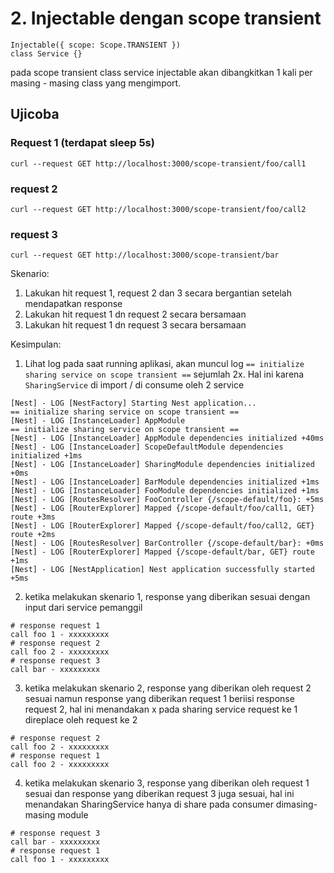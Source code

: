 # 2. Injectable dengan scope transient
```
Injectable({ scope: Scope.TRANSIENT })
class Service {}
```

pada scope transient class service injectable akan dibangkitkan 1 kali per masing - masing class yang mengimport.

## Ujicoba

### Request 1 (terdapat sleep 5s)
```
curl --request GET http://localhost:3000/scope-transient/foo/call1
```

### request 2
```
curl --request GET http://localhost:3000/scope-transient/foo/call2
```

### request 3
```
curl --request GET http://localhost:3000/scope-transient/bar
```

Skenario:
1. Lakukan hit request 1, request 2 dan 3 secara bergantian setelah mendapatkan response
2. Lakukan hit request 1 dn request 2 secara bersamaan
2. Lakukan hit request 1 dn request 3 secara bersamaan


Kesimpulan:
1. Lihat log pada saat running aplikasi, akan muncul log `== initialize sharing service on scope transient ==` sejumlah 2x. Hal ini karena `SharingService` di import / di consume oleh 2 service
```
[Nest] - LOG [NestFactory] Starting Nest application...
== initialize sharing service on scope transient ==
[Nest] - LOG [InstanceLoader] AppModule 
== initialize sharing service on scope transient ==
[Nest] - LOG [InstanceLoader] AppModule dependencies initialized +40ms
[Nest] - LOG [InstanceLoader] ScopeDefaultModule dependencies initialized +1ms
[Nest] - LOG [InstanceLoader] SharingModule dependencies initialized +0ms
[Nest] - LOG [InstanceLoader] BarModule dependencies initialized +1ms
[Nest] - LOG [InstanceLoader] FooModule dependencies initialized +1ms
[Nest] - LOG [RoutesResolver] FooController {/scope-default/foo}: +5ms
[Nest] - LOG [RouterExplorer] Mapped {/scope-default/foo/call1, GET} route +3ms
[Nest] - LOG [RouterExplorer] Mapped {/scope-default/foo/call2, GET} route +2ms
[Nest] - LOG [RoutesResolver] BarController {/scope-default/bar}: +0ms
[Nest] - LOG [RouterExplorer] Mapped {/scope-default/bar, GET} route +1ms
[Nest] - LOG [NestApplication] Nest application successfully started +5ms
```
2. ketika melakukan skenario 1, response yang diberikan sesuai dengan input dari service pemanggil
```
# response request 1
call foo 1 - xxxxxxxxx
# response request 2
call foo 2 - xxxxxxxxx
# response request 3
call bar - xxxxxxxxx
```
3. ketika melakukan skenario 2, response yang diberikan oleh request 2 sesuai namun response yang diberikan request 1 beriisi response request 2, hal ini menandakan x pada sharing service request ke 1 direplace oleh request ke 2
```
# response request 2
call foo 2 - xxxxxxxxx
# response request 1
call foo 2 - xxxxxxxxx
```
4. ketika melakukan skenario 3, response yang diberikan oleh request 1 sesuai dan response yang diberikan request 3 juga sesuai, hal ini menandakan SharingService hanya di share pada consumer dimasing-masing module
```
# response request 3
call bar - xxxxxxxxx
# response request 1
call foo 1 - xxxxxxxxx
```
